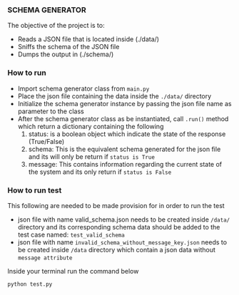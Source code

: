 ### SCHEMA GENERATOR

The objective of the project is to:

- Reads a JSON file that is located inside (./data/)
- Sniffs the schema of the JSON file
- Dumps the output in (./schema/)

### How to run

- Import schema generator class from ``main.py``
- Place the json file containing the data inside the ``./data/`` directory
- Initialize the schema generator instance by passing the json file name as parameter to the class
- After the schema generator class as be instantiated, call ``.run()`` method which return a dictionary containing the
  following
    1. status: is a boolean object which indicate the state of the response (True/False)
    2. schema: This is the equivalent schema generated for the json file and its will only be return
       if ``status is True``
    3. message: This contains information regarding the current state of the system and its only return
       if ``status is False``

### How to run test

This following are needed to be made provision for in order to run the test

- json file with name valid_schema.json needs to be created inside ``/data/`` directory and its corresponding schema
  data should be added to the test case named: ``test_valid_schema``
- json file with name ``invalid_schema_without_message_key.json`` needs to be created inside ``/data`` directory which
  contain a json data without  ``message attribute``

Inside your terminal run the command below

```
python test.py
```